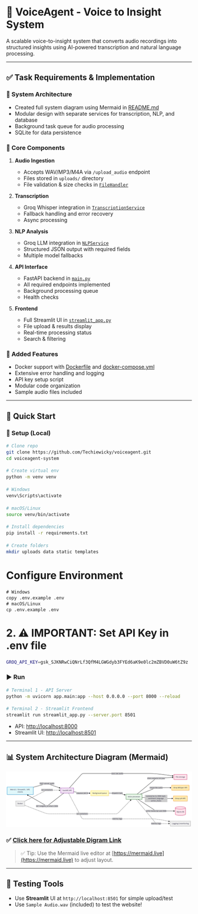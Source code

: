 # 🎤 VoiceAgent - Voice to Insight System

A scalable voice-to-insight system that converts audio recordings into structured insights using AI-powered transcription and natural language processing.

---

## ✅ Task Requirements & Implementation

### 🧠 System Architecture

* Created full system diagram using Mermaid in [README.md](#-system-architecture-diagram-mermaid)
* Modular design with separate services for transcription, NLP, and database
* Background task queue for audio processing
* SQLite for data persistence

### 🧩 Core Components

1. **Audio Ingestion**

   * Accepts WAV/MP3/M4A via `/upload_audio` endpoint
   * Files stored in `uploads/` directory
   * File validation & size checks in [`FileHandler`](app/utils/file_handler.py)

2. **Transcription**

   * Groq Whisper integration in [`TranscriptionService`](app/services/transcription.py)
   * Fallback handling and error recovery
   * Async processing

3. **NLP Analysis**

   * Groq LLM integration in [`NLPService`](app/services/nlp.py)
   * Structured JSON output with required fields
   * Multiple model fallbacks

4. **API Interface**

   * FastAPI backend in [`main.py`](app/main.py)
   * All required endpoints implemented
   * Background processing queue
   * Health checks

5. **Frontend**

   * Full Streamlit UI in [`streamlit_app.py`](streamlit_app.py)
   * File upload & results display
   * Real-time processing status
   * Search & filtering

### 🔧 Added Features

* Docker support with [Dockerfile](Dockerfile) and [docker-compose.yml](docker-compose.yml)
* Extensive error handling and logging
* API key setup script
* Modular code organization
* Sample audio files included

---

## 🧭 Quick Start

### 🔧 Setup (Local)

```bash
# Clone repo
git clone https://github.com/Techiewicky/voiceagent.git
cd voiceagent-system

# Create virtual env
python -m venv venv

# Windows
venv\Scripts\activate 

# macOS/Linux
source venv/bin/activate 

# Install dependencies
pip install -r requirements.txt

# Create folders
mkdir uploads data static templates

```



# Configure Environment 

```
# Windows
copy .env.example .env  
# macOS/Linux
cp .env.example .env    
```
# 2. ⚠️ IMPORTANT: Set API Key in .env file
```bash
GROQ_API_KEY=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
```

### ▶️ Run

```bash
# Terminal 1 - API Server
python -m uvicorn app.main:app --host 0.0.0.0 --port 8000 --reload

# Terminal 2 - Streamlit Frontend
streamlit run streamlit_app.py --server.port 8501
```

* API: [http://localhost:8000](http://localhost:8000)
* Streamlit UI: [http://localhost:8501](http://localhost:8501)

---


## 📊 System Architecture Diagram (Mermaid)


![System Architecture](System%20diagram.png)


### ✅ [Click here for Adjustable Digram Link](https://www.mermaidchart.com/app/projects/59bb039b-329b-4c2c-9986-a17f1f56c730/diagrams/b3498056-5d61-4af0-b3eb-1acb6614c3a0/share/invite/eyJhbGciOiJIUzI1NiIsInR5cCI6IkpXVCJ9.eyJkb2N1bWVudElEIjoiYjM0OTgwNTYtNWQ2MS00YWYwLWIzZWItMWFjYjY2MTRjM2EwIiwiYWNjZXNzIjoiRWRpdCIsImlhdCI6MTc1MzIyNTYxMH0.prI5coa9VIDaAa42tzLrwbqe7kfz9eDLFQXGaIRYJx0)



> ✅ Tip: Use the Mermaid live editor at [https://mermaid.live](https://mermaid.live) to adjust layout.

---

## 🧪 Testing Tools
* Use **Streamlit** UI at `http://localhost:8501` for simple upload/test
* Use `Sample Audio.wav` (included) to test the website!

